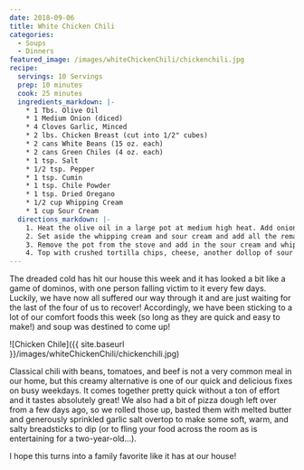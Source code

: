 ```yaml
---
date: 2018-09-06
title: White Chicken Chili
categories:
  - Soups
  - Dinners
featured_image: /images/whiteChickenChili/chickenchili.jpg
recipe:
  servings: 10 Servings
  prep: 10 minutes
  cook: 25 minutes
  ingredients_markdown: |-
    * 1 Tbs. Olive Oil
    * 1 Medium Onion (diced)
    * 4 Cloves Garlic, Minced
    * 2 lbs. Chicken Breast (cut into 1/2" cubes)
    * 2 cans White Beans (15 oz. each)
    * 2 cans Green Chiles (4 oz. each)
    * 1 tsp. Salt
    * 1/2 tsp. Pepper
    * 1 tsp. Cumin
    * 1 tsp. Chile Powder
    * 1 tsp. Dried Oregano
    * 1/2 cup Whipping Cream
    * 1 cup Sour Cream
  directions_markdown: |-
    1. Heat the olive oil in a large pot at medium high heat. Add onions, garlic, and chicken to the pot and fry until the chicken is cooked through (5-10 minutes).
    2. Set aside the whipping cream and sour cream and add all the remaining ingrediens (beans, green chiles, spices, chicken broth) and cook on high until the soup starts boiling. After which, lower the heat and simmer for 15-20 minutes.
    3. Remove the pot from the stove and add in the sour cream and whipping cream.
    4. Top with crushed tortilla chips, cheese, another dollop of sour cream, or anything else that sounds good!
---
```

The dreaded cold has hit our house this week and it has looked a bit like a game of dominos, with one person falling victim to it every few days. 
Luckily, we have now all suffered our way through it and are just waiting for the last of the four of us to recover!
Accordingly, we have been sticking to a lot of our comfort foods this week (so long as they are quick and easy to make!) and soup was destined to come up!

![Chicken Chile]({{ site.baseurl }}/images/whiteChickenChili/chickenchili.jpg)

Classical chili with beans, tomatoes, and beef is not a very common meal in our home, but this creamy alternative is one of our quick and delicious fixes on busy weekdays. 
It comes together pretty quick without a ton of effort and it tastes absolutely great! 
We also had a bit of pizza dough left over from a few days ago, so we rolled those up, basted them with melted butter and generously sprinkled garlic salt overtop to make some soft, warm, and salty breadsticks to dip (or to fling your food across the room as is entertaining for a two-year-old...).

I hope this turns into a family favorite like it has at our house!
